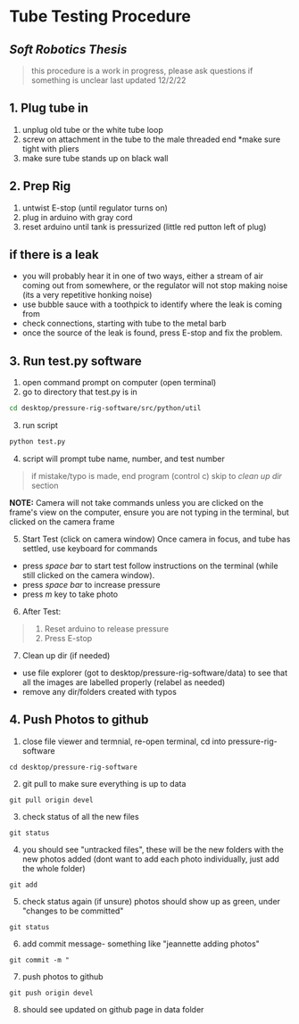 # Tube Testing Procedure
## _Soft Robotics Thesis_

> this procedure is a work in progress, 
> please ask questions if something is unclear
> last updated 12/2/22

## 1. Plug tube in

1. unplug old tube or the white tube loop
2. screw on attachment in the tube to the male threaded end
*make sure tight with pliers
4. make sure tube stands up on black wall

## 2. Prep Rig

1. untwist E-stop (until regulator turns on)
2. plug in arduino with gray cord
3. reset arduino until tank is pressurized (little red putton left of plug)

## if there is a leak
- you will probably hear it in one of two ways, either a stream of air coming out from somewhere, or the regulator will not stop making noise (its a very repetitive honking noise)
- use bubble sauce with a toothpick to identify where the leak is coming from
- check connections, starting with tube to the metal barb
- once the source of the leak is found, press E-stop and fix the problem. 

## 3. Run test.py software

1. open command prompt on computer (open terminal)
2. go to directory that test.py is in
``` sh
cd desktop/pressure-rig-software/src/python/util
```
3. run script 
``` sh
python test.py
```
4. script will prompt tube name, number, and test number
> if mistake/typo is made, 
> end program (control c)
> skip to _clean up dir_ section

**NOTE:**
Camera will not take commands unless you are clicked on the frame's view on the computer, ensure you are not typing in the terminal, but clicked on the camera frame

5. Start Test (click on camera window)
Once camera in focus, and tube has settled, use keyboard for commands
- press _space bar_ to start test
follow instructions on the terminal (while still clicked on the camera window). 
- press _space bar_ to increase pressure
- press _m_ key to take photo

6. After Test: 
> 1. Reset arduino to release pressure
> 2. Press E-stop

7. Clean up dir (if needed)
- use file explorer (got to desktop/pressure-rig-software/data) to see that all the images are labelled properly (relabel as needed)
- remove any dir/folders created with typos

## 4. Push Photos to github
1. close file viewer and termnial, re-open terminal, cd into pressure-rig-software
```
cd desktop/pressure-rig-software
```
2. git pull to make sure everything is up to data
```
git pull origin devel
```
3. check status of all the new files
```
git status
```
4. you should see "untracked files", these will be the new folders with the new photos added (dont want to add each photo individually, just add the whole folder)
```
git add 
```
5. check status again (if unsure) 
photos should show up as green, under "changes to be committed"
```
git status
```
6. add commit message- something like "jeannette adding photos"
```
git commit -m "
```
7. push photos to github
```
git push origin devel
```
8. should see updated on github page in data folder
